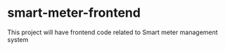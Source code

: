 # smart-meter-frontend
This project will have frontend code related to Smart meter management system 
